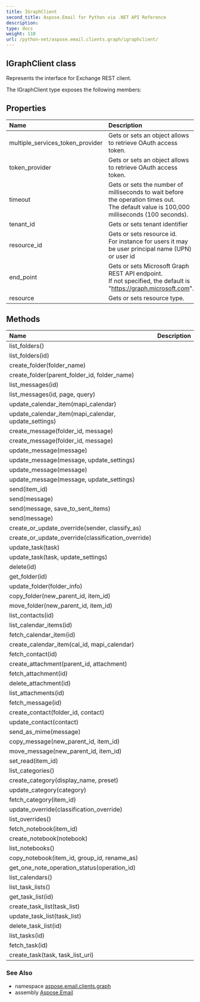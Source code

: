```yaml
---
title: IGraphClient
second_title: Aspose.Email for Python via .NET API Reference
description: 
type: docs
weight: 110
url: /python-net/aspose.email.clients.graph/igraphclient/
---
```


## IGraphClient class

Represents the interface for Exchange REST client.

The IGraphClient type exposes the following members:
## Properties
| Name | Description |
| :- | :- |
|multiple_services_token_provider|Gets or sets an object allows to retrieve OAuth access token.|
|token_provider|Gets or sets an object allows to retrieve OAuth access token.|
|timeout|Gets or sets the number of milliseconds to wait before the operation times out.<br/>            The default value is 100,000 milliseconds (100 seconds).|
|tenant_id|Gets or sets tenant identifier|
|resource_id|Gets or sets resource id.<br/>            For instance for users it may be user principal name (UPN) or user id|
|end_point|Gets or sets Microsoft Graph REST API endpoint.<br/>            If not specified, the default is "https://graph.microsoft.com".|
|resource|Gets or sets resource type.|
## Methods
| Name | Description |
| :- | :- |
|list_folders()|  |
|list_folders(id)|  |
|create_folder(folder_name)|  |
|create_folder(parent_folder_id, folder_name)|  |
|list_messages(id)|  |
|list_messages(id, page, query)|  |
|update_calendar_item(mapi_calendar)|  |
|update_calendar_item(mapi_calendar, update_settings)|  |
|create_message(folder_id, message)|  |
|create_message(folder_id, message)|  |
|update_message(message)|  |
|update_message(message, update_settings)|  |
|update_message(message)|  |
|update_message(message, update_settings)|  |
|send(item_id)|  |
|send(message)|  |
|send(message, save_to_sent_items)|  |
|send(message)|  |
|create_or_update_override(sender, classify_as)|  |
|create_or_update_override(classification_override)|  |
|update_task(task)|  |
|update_task(task, update_settings)|  |
|delete(id)|  |
|get_folder(id)|  |
|update_folder(folder_info)|  |
|copy_folder(new_parent_id, item_id)|  |
|move_folder(new_parent_id, item_id)|  |
|list_contacts(id)|  |
|list_calendar_items(id)|  |
|fetch_calendar_item(id)|  |
|create_calendar_item(cal_id, mapi_calendar)|  |
|fetch_contact(id)|  |
|create_attachment(parent_id, attachment)|  |
|fetch_attachment(id)|  |
|delete_attachment(id)|  |
|list_attachments(id)|  |
|fetch_message(id)|  |
|create_contact(folder_id, contact)|  |
|update_contact(contact)|  |
|send_as_mime(message)|  |
|copy_message(new_parent_id, item_id)|  |
|move_message(new_parent_id, item_id)|  |
|set_read(item_id)|  |
|list_categories()|  |
|create_category(display_name, preset)|  |
|update_category(category)|  |
|fetch_category(item_id)|  |
|update_override(classification_override)|  |
|list_overrides()|  |
|fetch_notebook(item_id)|  |
|create_notebook(notebook)|  |
|list_notebooks()|  |
|copy_notebook(item_id, group_id, rename_as)|  |
|get_one_note_operation_status(operation_id)|  |
|list_calendars()|  |
|list_task_lists()|  |
|get_task_list(id)|  |
|create_task_list(task_list)|  |
|update_task_list(task_list)|  |
|delete_task_list(id)|  |
|list_tasks(id)|  |
|fetch_task(id)|  |
|create_task(task, task_list_uri)|  |

### See Also

* namespace [aspose.email.clients.graph](/email/python-net/aspose.email.clients.graph/)
* assembly [Aspose.Email](/email/python-net/)

